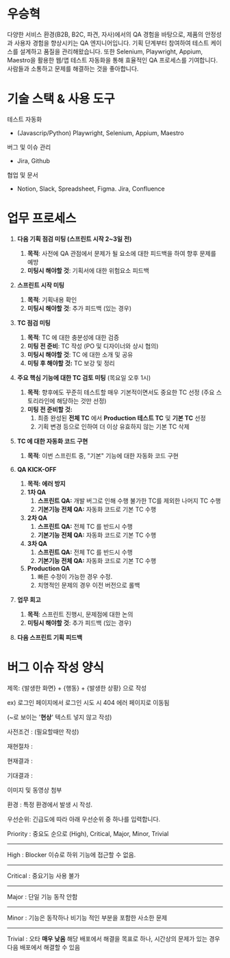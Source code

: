 # 우승혁
다양한 서비스 환경(B2B, B2C, 파견, 자사)에서의 QA 경험을 바탕으로, 제품의 안정성과 사용자 경험을 향상시키는 QA 엔지니어입니다. 기획 단계부터 참여하여 테스트 케이스를 설계하고 품질을 관리해왔습니다. 또한 Selenium, Playwright, Appium, Maestro을 활용한 웹/앱 테스트 자동화을 통해 효율적인 QA 프로세스를 기여합니다.
사람들과 소통하고 문제를 해결하는 것을 좋아합니다.

# 기술 스택 & 사용 도구
테스트 자동화
- (Javascrip/Python) Playwright, Selenium, Appium, Maestro

버그 및 이슈 관리
- Jira, Github

협업 및 문서
- Notion, Slack, Spreadsheet, Figma. Jira, Confluence

# 업무 프로세스

1. **다음 기획 점검 미팅 (스프린트 시작 2~3일 전)**
    1. **목적**: 사전에 QA 관점에서 문제가 될 요소에 대한 피드백을 하여 향후 문제를 예방
    2. **미팅시 해야할 것**: 기획서에 대한 위험요소 피드백
2. **스프린트 시작 미팅**
    1. **목적**: 기획내용 확인
    2. **미팅시 해야할 것**: 추가 피드백 (있는 경우)
3. **TC 점검 미팅**
    1. **목적**: TC 에 대한 충분성에 대한 검증
    2. **미팅 전 준비**: TC 작성 (PO 및 디자이너와 상시 협의)
    3. **미팅시 해야할 것**: TC 에 대한 소개 및 공유
    4. **미팅 후 해야할 것:** TC 보강 및 정리
4. **주요 핵심 기능에 대한 TC 검토 미팅** (목요일 오후 1시)
    1. **목적**: 향후에도 꾸준히 테스트할 매우 기본적이면서도 중요한 TC 선정 (주요 스토리라인에 해당하는 것만 선정)
    2. **미팅 전 준비할 것:**
        1. 최종 완성된 **전체 TC** 에서 **Production 테스트 TC** 및 **기본 TC** 선정
        2. 기획 변경 등으로 인하여 더 이상 유효하지 않는 기본 TC 삭제
5. **TC 에 대한 자동화 코드 구현**
    1. **목적**: 이번 스프린트 중, "기본" 기능에 대한 자동화 코드 구현

7. **QA KICK-OFF**
    1. **목적: 에러 방지**
    2. **1차 QA**
        1. **스프린트 QA:** 개발 버그로 인해 수행 불가한 TC를 제외한 나머지 TC 수행
        2. **기본기능 전체 QA:** 자동화 코드로 기본 TC 수행
    3. **2차 QA**
        1. **스프린트 QA:** 전체 TC 를 반드시 수행 
        2. **기본기능 전체 QA:** 자동화 코드로 기본 TC 수행
    4. **3차 QA**
        1. **스프린트 QA:** 전체 TC 를 반드시 수행
        2. **기본기능 전체 QA:** 자동화 코드로 기본 TC 수행
    5. **Production QA**
        1. 빠른 수정이 가능한 경우 수정. 
        2. 치명적인 문제의 경우 이전 버전으로 롤백
8. **업무 회고**
    1. **목적**: 스프린트 진행시, 문제점에 대한 논의
    2. **미팅시 해야할 것**: 추가 피드백 (있는 경우)
9. **다음 스프린트 기획 피드백**

# 버그 이슈 작성 양식

제목: {발생한 화면} + {행동} + {발생한 상황} 으로 작성

ex) 로그인 페이지에서 로그인 시도 시 404 에러 페이지로 이동됨

(~로 보이는 '**현상**' 텍스트 넣지 않고 작성) 

사전조건 : (필요할때만 작성)

재현절차 : 

현재결과 : 

기대결과 : 

이미지 및 동영상 첨부

환경 : 특정 환경에서 발생 시 작성.

우선순위: 긴급도에 따라 아래 우선순위 중 하나를 입력합니다.

Priority : 중요도 순으로 (High), Critical, Major, Minor, Trivial

---

High : Blocker 이슈로 하위 기능에 접근할 수 없음.

---

Critical : 중요기능 사용 불가

---

Major : 단일 기능 동작 안함

---

Minor : 기능은 동작하나 비기능 적인 부분을 포함한 사소한 문제

---

Trivial : 오타
**매우 낮음**	해당 배포에서 해결을 목표로 하나, 시간상의 문제가 있는 경우 다음 배포에서 해결할 수 있음
